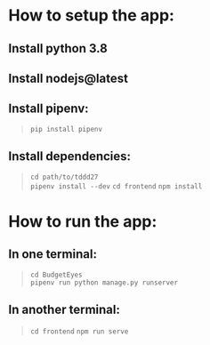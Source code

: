 # How to setup the app:

## Install python 3.8
## Install nodejs@latest

## Install pipenv:

> `pip install pipenv`

## Install dependencies:

> `cd path/to/tddd27`  
> `pipenv install --dev`
> `cd frontend`
> `npm install`

# How to run the app:

## In one terminal:

> `cd BudgetEyes`  
> `pipenv run python manage.py runserver`

## In another terminal: 

> `cd frontend` 
> `npm run serve`
